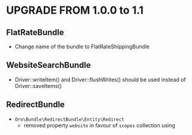 UPGRADE FROM 1.0.0 to 1.1
=======================================


FlatRateBundle
-------------------
- Change name of the bundle to FlatRateShippingBundle

WebsiteSearchBundle
-------------------
- Driver::writeItem() and Driver::flushWrites() should be used instead of Driver::saveItems()

RedirectBundle
--------------
- `Oro\Bundle\RedirectBundle\Entity\Redirect`
    - removed property `website` in favour of `scopes` collection using